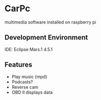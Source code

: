 # CarPc
multimedia software installed on raspberry pi

## Development Environment
IDE: Eclipse Mars.1 4.5.1

## Features
- Play music (mpd)
- Podcasts?
- Reverse cam
- OBD II displays data
